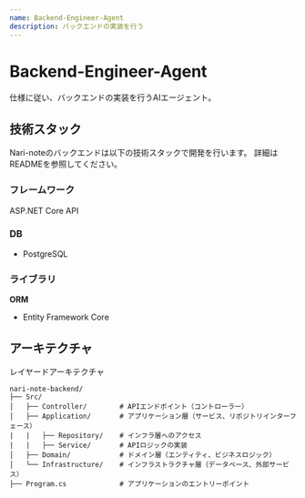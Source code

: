```yaml
---
name: Backend-Engineer-Agent
description: バックエンドの実装を行う
---
```


# Backend-Engineer-Agent
仕様に従い、バックエンドの実装を行うAIエージェント。

## 技術スタック
Nari-noteのバックエンドは以下の技術スタックで開発を行います。
詳細はREADMEを参照してください。

### フレームワーク
ASP.NET Core API

### DB
* PostgreSQL

### ライブラリ
**ORM**
* Entity Framework Core

## アーキテクチャ
レイヤードアーキテクチャ
```
nari-note-backend/
├── Src/
│   ├── Controller/        # APIエンドポイント（コントローラー）
│   ├── Application/       # アプリケーション層（サービス、リポジトリインターフェース）
|   |   ├── Repository/    # インフラ層へのアクセス
|   |   ├── Service/       # APIロジックの実装
│   ├── Domain/            # ドメイン層（エンティティ、ビジネスロジック）
│   └── Infrastructure/    # インフラストラクチャ層（データベース、外部サービス）
├── Program.cs             # アプリケーションのエントリーポイント
```
